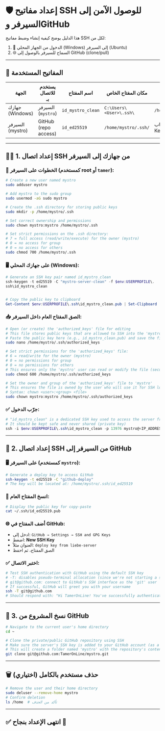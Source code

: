 
# 🛡️ إعداد مفاتيح SSH للوصول الآمن إلى السيرفر وGitHub

هذا الدليل يوضح كيفية إنشاء وضبط مفاتيح SSH لكل من:

1. 🔑 الدخول من الجهاز المحلي (Windows) إلى السيرفر (Ubuntu)
2. 🌐 السماح للسيرفر بالوصول إلى GitHub (clone/pull)

---

## 🧭 المفاتيح المستخدمة

| الجهة             | يستخدم للاتصال بـ     | اسم المفتاح         | مكان المفتاح الخاص            | المفتاح العام يذهب إلى              |
|------------------|------------------------|----------------------|-------------------------------|-------------------------------------|
| جهازك (Windows)  | السيرفر (`mystro`)     | `id_mystro_clean`    | `C:\Users\<User>\.ssh\`       | `/home/mystro/.ssh/authorized_keys` |
| السيرفر (mystro) | GitHub (repo access)   | `id_ed25519`         | `/home/mystro/.ssh/`          | حساب GitHub → Settings → SSH Keys  |

---

## 🧑‍💻 1. إعداد اتصال SSH من جهازك إلى السيرفر

### 🧱 الخطوات على **السيرفر** (كمستخدم root أو `tamer`):

```bash
# Create a new user named mystro
sudo adduser mystro

# Add mystro to the sudo group
sudo usermod -aG sudo mystro

# Create the .ssh directory for storing public keys
sudo mkdir -p /home/mystro/.ssh

# Set correct ownership and permissions
sudo chown mystro:mystro /home/mystro/.ssh

# Set strict permissions on the .ssh directory:
# 7 = full access (read/write/execute) for the owner (mystro)
# 0 = no access for group
# 0 = no access for others
sudo chmod 700 /home/mystro/.ssh
```

### 🖥️ على **جهازك المحلي (Windows)**:

```powershell
# Generate an SSH key pair named id_mystro_clean
ssh-keygen -t ed25519 -C "mystro-server-clean" -f $env:USERPROFILE\.
ssh\id_mystro_clean


# Copy the public key to clipboard
Get-Content $env:USERPROFILE\.ssh\id_mystro_clean.pub | Set-Clipboard
```

### 📥 الصق المفتاح العام داخل السيرفر:

```bash
# Open (or create) the 'authorized_keys' file for editing
# This file stores public keys that are allowed to SSH into the 'mystro' user account
# Paste the public key here (e.g., id_mystro_clean.pub) and save the file
sudo nano /home/mystro/.ssh/authorized_keys

# Set strict permissions for the 'authorized_keys' file:
# 6 = read/write for the owner (mystro)
# 0 = no permissions for group
# 0 = no permissions for others
# This ensures only the 'mystro' user can read or modify the file (security best practice)
sudo chmod 600 /home/mystro/.ssh/authorized_keys

# Set the owner and group of the 'authorized_keys' file to 'mystro'
# This ensures the file is owned by the user who will use it for SSH login
# Syntax: chown <user>:<group> <file>
sudo chown mystro:mystro /home/mystro/.ssh/authorized_keys
```

### ✅ جرّب الدخول:

```powershell
# "id_mystro_clean" is a dedicated SSH key used to access the server from your Windows machine
# It should be kept safe and never shared (private key)
ssh -i $env:USERPROFILE\.ssh\id_mystro_clean -p 13976 mystro@<IP_ADDRESS>
```

---

## 🔧 2. إعداد اتصال SSH من السيرفر إلى GitHub

### 🖥️ على **السيرفر** (كمستخدم `mystro`):

```bash
# Generate a deploy key to access GitHub
ssh-keygen -t ed25519 -C "github-deploy"
# The key will be located at: /home/mystro/.ssh/id_ed25519
```

### 🔑 انسخ المفتاح العام:

```bash
# Display the public key for copy-paste
cat ~/.ssh/id_ed25519.pub
```

### 🌐 أضف المفتاح في GitHub:

- ادخل إلى: `GitHub → Settings → SSH and GPG Keys`
- اضغط: **New SSH Key**
- العنوان مثلاً: `deploy key from liebe-server`
- الصق المفتاح، ثم احفظ

### ✅ اختبر الاتصال:

```bash
# Test SSH authentication with GitHub using the default SSH key
# -T: disables pseudo-terminal allocation (since we're not starting a shell)
# git@github.com: connect to GitHub's SSH interface as the 'git' user
# If successful, GitHub will greet you with your username
ssh -T git@github.com
# Should respond with: "Hi TamerOnLine! You've successfully authenticated..."
```

---

## 📂 3. نسخ المشروع من GitHub

```bash
# Navigate to the current user's home directory
cd ~

# Clone the private/public GitHub repository using SSH
# Make sure the server's SSH key is added to your GitHub account (as a deploy key)
# This will create a folder named 'mystro' with the repository's contents
git clone git@github.com:TamerOnLine/mystro.git
```

---

## 🗑️ حذف مستخدم بالكامل (اختياري)

```bash
# Remove the user and their home directory
sudo deluser --remove-home mystro
# Confirm deletion
ls /home  # تأكد من الحذف
```

---

## ✅ انتهى الإعداد بنجاح 🎉
